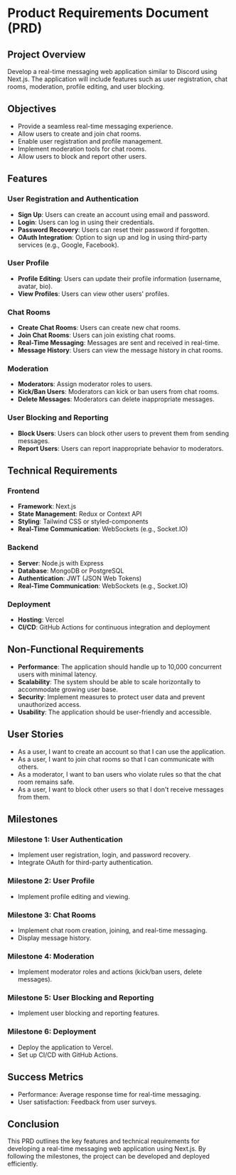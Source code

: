 # Product Requirements Document (PRD)

## Project Overview
Develop a real-time messaging web application similar to Discord using Next.js. The application will include features such as user registration, chat rooms, moderation, profile editing, and user blocking.

## Objectives
- Provide a seamless real-time messaging experience.
- Allow users to create and join chat rooms.
- Enable user registration and profile management.
- Implement moderation tools for chat rooms.
- Allow users to block and report other users.

## Features

### User Registration and Authentication
- **Sign Up**: Users can create an account using email and password.
- **Login**: Users can log in using their credentials.
- **Password Recovery**: Users can reset their password if forgotten.
- **OAuth Integration**: Option to sign up and log in using third-party services (e.g., Google, Facebook).

### User Profile
- **Profile Editing**: Users can update their profile information (username, avatar, bio).
- **View Profiles**: Users can view other users' profiles.

### Chat Rooms
- **Create Chat Rooms**: Users can create new chat rooms.
- **Join Chat Rooms**: Users can join existing chat rooms.
- **Real-Time Messaging**: Messages are sent and received in real-time.
- **Message History**: Users can view the message history in chat rooms.

### Moderation
- **Moderators**: Assign moderator roles to users.
- **Kick/Ban Users**: Moderators can kick or ban users from chat rooms.
- **Delete Messages**: Moderators can delete inappropriate messages.

### User Blocking and Reporting
- **Block Users**: Users can block other users to prevent them from sending messages.
- **Report Users**: Users can report inappropriate behavior to moderators.

## Technical Requirements

### Frontend
- **Framework**: Next.js
- **State Management**: Redux or Context API
- **Styling**: Tailwind CSS or styled-components
- **Real-Time Communication**: WebSockets (e.g., Socket.IO)

### Backend
- **Server**: Node.js with Express
- **Database**: MongoDB or PostgreSQL
- **Authentication**: JWT (JSON Web Tokens)
- **Real-Time Communication**: WebSockets (e.g., Socket.IO)

### Deployment
- **Hosting**: Vercel
- **CI/CD**: GitHub Actions for continuous integration and deployment

## Non-Functional Requirements
- **Performance**: The application should handle up to 10,000 concurrent users with minimal latency.
- **Scalability**: The system should be able to scale horizontally to accommodate growing user base.
- **Security**: Implement measures to protect user data and prevent unauthorized access.
- **Usability**: The application should be user-friendly and accessible.

## User Stories
- As a user, I want to create an account so that I can use the application.
- As a user, I want to join chat rooms so that I can communicate with others.
- As a moderator, I want to ban users who violate rules so that the chat room remains safe.
- As a user, I want to block other users so that I don't receive messages from them.

## Milestones

### Milestone 1: User Authentication
- Implement user registration, login, and password recovery.
- Integrate OAuth for third-party authentication.

### Milestone 2: User Profile
- Implement profile editing and viewing.

### Milestone 3: Chat Rooms
- Implement chat room creation, joining, and real-time messaging.
- Display message history.

### Milestone 4: Moderation
- Implement moderator roles and actions (kick/ban users, delete messages).

### Milestone 5: User Blocking and Reporting
- Implement user blocking and reporting features.

### Milestone 6: Deployment
- Deploy the application to Vercel.
- Set up CI/CD with GitHub Actions.

## Success Metrics
- Performance: Average response time for real-time messaging.
- User satisfaction: Feedback from user surveys.

## Conclusion
This PRD outlines the key features and technical requirements for developing a real-time messaging web application using Next.js. By following the milestones, the project can be developed and deployed efficiently.

